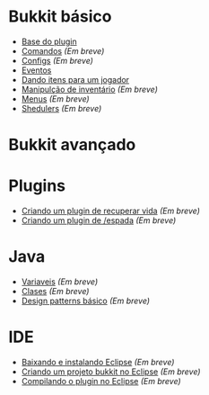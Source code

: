 # Bukkit básico

* [Base do plugin](Bukkit%20básico/Criando%20a%20base%20do%20plugin.md)
* [Comandos](#) *(Em breve)*
* [Configs](#) *(Em breve)*
* [Eventos](Bukkit%20básico/Criando%20Listener%20de%20eventos.md)
* [Dando itens para um jogador](Bukkit%20básico/Dando%20itens%20para%20um%20jogador.md)
* [Manipulção de inventário](#) *(Em breve)*
* [Menus](#) *(Em breve)*
* [Shedulers](#) *(Em breve)*

# Bukkit avançado

# Plugins

* [Criando um plugin de recuperar vida](#) *(Em breve)*
* [Criando um plugin de /espada](#) *(Em breve)*

# Java

* [Variaveis](#) *(Em breve)*
* [Clases](#) *(Em breve)*
* [Design patterns básico](#) *(Em breve)*

# IDE

* [Baixando e instalando Eclipse](#) *(Em breve)*
* [Criando um projeto bukkit no Eclipse](#) *(Em breve)*
* [Compilando o plugin no Eclipse](#) *(Em breve)*
